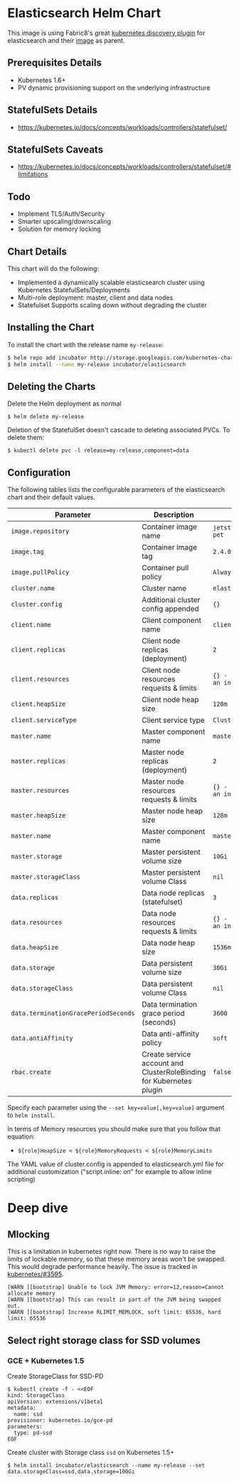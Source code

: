 # Elasticsearch Helm Chart

This image is using Fabric8's great [kubernetes discovery
plugin](https://github.com/fabric8io/elasticsearch-cloud-kubernetes) for
elasticsearch and their
[image](https://hub.docker.com/r/jetstack/elasticsearch-pet/) as parent.

## Prerequisites Details

* Kubernetes 1.6+
* PV dynamic provisioning support on the underlying infrastructure

## StatefulSets Details
* https://kubernetes.io/docs/concepts/workloads/controllers/statefulset/

## StatefulSets Caveats
* https://kubernetes.io/docs/concepts/workloads/controllers/statefulset/#limitations

## Todo

* Implement TLS/Auth/Security
* Smarter upscaling/downscaling
* Solution for memory locking

## Chart Details
This chart will do the following:

* Implemented a dynamically scalable elasticsearch cluster using Kubernetes StatefulSets/Deployments
* Multi-role deployment: master, client and data nodes
* Statefulset Supports scaling down without degrading the cluster

## Installing the Chart

To install the chart with the release name `my-release`:

```bash
$ helm repo add incubator http://storage.googleapis.com/kubernetes-charts-incubator
$ helm install --name my-release incubator/elasticsearch
```

## Deleting the Charts

Delete the Helm deployment as normal

```
$ helm delete my-release
```

Deletion of the StatefulSet doesn't cascade to deleting associated PVCs. To delete them:

```
$ kubectl delete pvc -l release=my-release,component=data
```

## Configuration

The following tables lists the configurable parameters of the elasticsearch chart and their default values.

|              Parameter               |                             Description                             |               Default               |
| ------------------------------------ | ------------------------------------------------------------------- | ----------------------------------- |
| `image.repository`                   | Container image name                                                | `jetstack/elasticsearch-pet`        |
| `image.tag`                          | Container image tag                                                 | `2.4.0`                             |
| `image.pullPolicy`                   | Container pull policy                                               | `Always`                            |
| `cluster.name`                       | Cluster name                                                        | `elasticsearch`                     |
| `cluster.config`                     | Additional cluster config appended                                  | `{}`                                |
| `client.name`                        | Client component name                                               | `client`                            |
| `client.replicas`                    | Client node replicas (deployment)                                   | `2`                                 |
| `client.resources`                   | Client node resources requests & limits                             | `{} - cpu limit must be an integer` |
| `client.heapSize`                    | Client node heap size                                               | `128m`                              |
| `client.serviceType`                 | Client service type                                                 | `ClusterIP`                         |
| `master.name`                        | Master component name                                               | `master`                            |
| `master.replicas`                    | Master node replicas (deployment)                                   | `2`                                 |
| `master.resources`                   | Master node resources requests & limits                             | `{} - cpu limit must be an integer` |
| `master.heapSize`                    | Master node heap size                                               | `128m`                              |
| `master.name`                        | Master component name                                               | `master`                            |
| `master.storage`                     | Master persistent volume size                                       | `10Gi`                              |
| `master.storageClass`                | Master persistent volume Class                                      | `nil`                               |
| `data.replicas`                      | Data node replicas (statefulset)                                    | `3`                                 |
| `data.resources`                     | Data node resources requests & limits                               | `{} - cpu limit must be an integer` |
| `data.heapSize`                      | Data node heap size                                                 | `1536m`                             |
| `data.storage`                       | Data persistent volume size                                         | `30Gi`                              |
| `data.storageClass`                  | Data persistent volume Class                                        | `nil`                               |
| `data.terminationGracePeriodSeconds` | Data termination grace period (seconds)                             | `3600`                              |
| `data.antiAffinity`                  | Data anti-affinity policy                                           | `soft`                              |
| `rbac.create`                        | Create service account and ClusterRoleBinding for Kubernetes plugin | `false`                             |

Specify each parameter using the `--set key=value[,key=value]` argument to `helm install`.

In terms of Memory resources you should make sure that you follow that equation:

- `${role}HeapSize < ${role}MemoryRequests < ${role}MemoryLimits`

The YAML value of cluster.config is appended to elasticsearch.yml file for additional customization ("script.inline: on" for example to allow inline scripting)

# Deep dive

## Mlocking

This is a limitation in kubernetes right now. There is no way to raise the
limits of lockable memory, so that these memory areas won't be swapped. This
would degrade performance heavily. The issue is tracked in
[kubernetes/#3595](https://github.com/kubernetes/kubernetes/issues/3595).

```
[WARN ][bootstrap] Unable to lock JVM Memory: error=12,reason=Cannot allocate memory
[WARN ][bootstrap] This can result in part of the JVM being swapped out.
[WARN ][bootstrap] Increase RLIMIT_MEMLOCK, soft limit: 65536, hard limit: 65536
```

## Select right storage class for SSD volumes

### GCE + Kubernetes 1.5

Create StorageClass for SSD-PD

```
$ kubectl create -f - <<EOF
kind: StorageClass
apiVersion: extensions/v1beta1
metadata:
  name: ssd
provisioner: kubernetes.io/gce-pd
parameters:
  type: pd-ssd
EOF
```
Create cluster with Storage class `ssd` on Kubernetes 1.5+

```
$ helm install incubator/elasticsearch --name my-release --set data.storageClass=ssd,data.storage=100Gi
```

